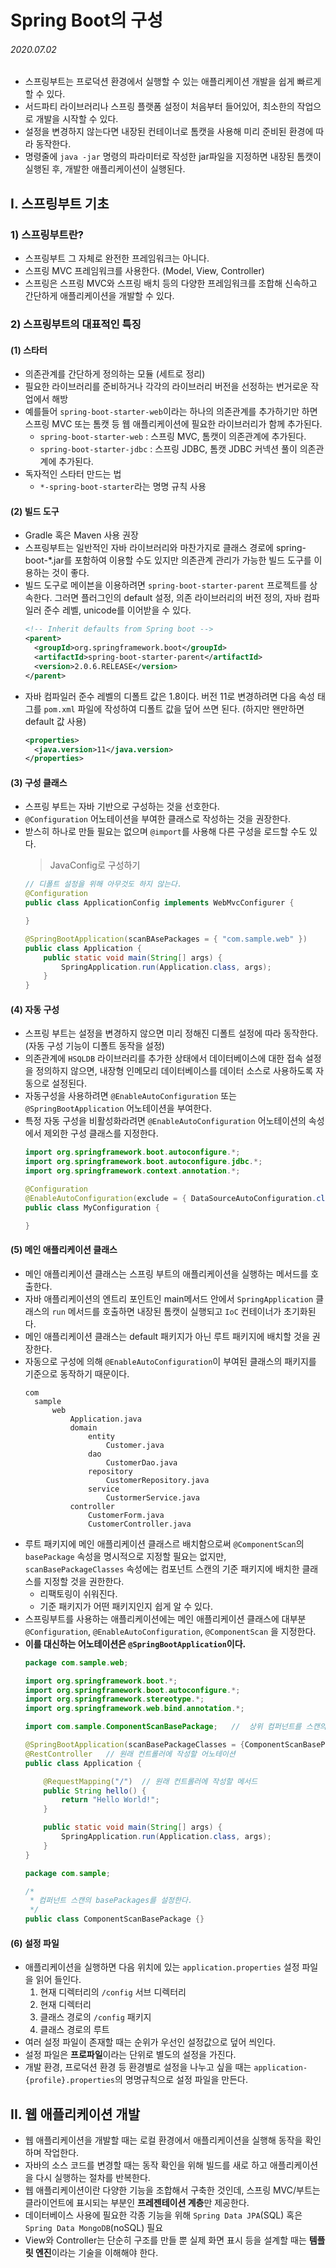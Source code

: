 # Spring Boot의 구성

###### 2020.07.02

- 스프링부트는 프로덕션 환경에서 실행할 수 있는 애플리케이션 개발을 쉽게 빠르게 할 수 있다.
- 서드파티 라이브러리나 스프링 플랫폼 설정이 처음부터 들어있어, 최소한의 작업으로 개발을 시작할 수 있다.
- 설정을 변경하지 않는다면 내장된 컨테이너로 톰캣을 사용해 미리 준비된 환경에 따라 동작한다. 
- 명령줄에 `java -jar` 명령의 파라미터로 작성한 jar파일을 지정하면 내장된 톰캣이 실행된 후, 개발한 애플리케이션이 실행된다.

## I. 스프링부트 기초

### 1) 스프링부트란?
- 스프링부트 그 자체로 완전한 프레임워크는 아니다.
- 스프링 MVC 프레임워크를 사용한다. (Model, View, Controller)
- 스프링은 스프링 MVC와 스프링 배치 등의 다양한 프레임워크를 조합해 신속하고 간단하게 애플리케이션을 개발할 수 있다.

### 2) 스프링부트의 대표적인 특징

#### (1) 스타터
- 의존관계를 간단하게 정의하는 모듈 (세트로 정리)
- 필요한 라이브러리를 준비하거나 각각의 라이브러리 버전을 선정하는 번거로운 작업에서 해방
- 예를들어 `spring-boot-starter-web`이라는 하나의 의존관계를 추가하기만 하면 스프링 MVC 또는 톰캣 등 웹 애플리케이션에 필요한 라이브러리가 함께 추가된다.
  - `spring-boot-starter-web` : 스프링 MVC, 톰캣이 의존관계에 추가된다.
  - `spring-boot-starter-jdbc` : 스프링 JDBC, 톰캣 JDBC 커넥션 풀이 의존관계에 추가된다.
- 독자적인 스타터 만드는 법
  - `*-spring-boot-starter`라는 명명 규칙 사용

#### (2) 빌드 도구
- Gradle 혹은 Maven 사용 권장
- 스프링부트는 일반적인 자바 라이브러리와 마찬가지로 클래스 경로에 spring-boot-*.jar를 포함하여 이용할 수도 있지만 의존관계 관리가 가능한 빌드 도구를 이용하는 것이 좋다.
- 빌드 도구로 메이븐을 이용하려면 `spring-boot-starter-parent` 프로젝트를 상속한다. 그러면 플러그인의 default 설정, 의존 라이브러리의 버전 정의, 자바 컴파일러 준수 레벨, unicode를 이어받을 수 있다.
  ```xml
  <!-- Inherit defaults from Spring boot -->
  <parent>
    <groupId>org.springframework.boot</groupId>
    <artifactId>spring-boot-starter-parent</artifactId>
    <version>2.0.6.RELEASE</version>
  </parent>
  ```
- 자바 컴파일러 준수 레벨의 디폴트 값은 1.8이다. 버전 11로 변경하려면 다음 속성 태그를 `pom.xml` 파일에 작성하여 디폴트 값을 덮어 쓰면 된다. (하지만 왠만하면 default 값 사용)
  ```xml
  <properties>
    <java.version>11</java.version>
  </properties>
  ```

#### (3) 구성 클래스
- 스프링 부트는 자바 기반으로 구성하는 것을 선호한다.
- `@Configuration` 어노테이션을 부여한 클래스로 작성하는 것을 권장한다.
- 받스히 하나로 만들 필요는 없으며 `@import`를 사용해 다른 구성을 로드할 수도 있다.
  >JavaConfig로 구성하기
  ```java
  // 디폴트 설정을 위해 아무것도 하지 않는다.
  @Configuration
  public class ApplicationConfig implements WebMvcConfigurer {

  }

  @SpringBootApplication(scanBAsePackages = { "com.sample.web" })
  public class Application {
      public static void main(String[] args) {
          SpringApplication.run(Application.class, args);
      }
  }
  ```

#### (4) 자동 구성
- 스프링 부트는 설정을 변경하지 않으면 미리 정해진 디폴트 설정에 따라 동작한다. (자동 구성 기능이 디폴트 동작을 설정)
- 의존관계에 `HSQLDB` 라이브러리를 추가한 상태에서 데이터베이스에 대한 접속 설정을 정의하지 않으면, 내장형 인메모리 데이터베이스를 데이터 소스로 사용하도록 자동으로 설정된다.
- 자동구성을 사용하려면 `@EnableAutoConfiguration` 또는 `@SpringBootApplication` 어노테이션을 부여한다.
- 특정 자동 구성을 비활성화라려면 `@EnableAutoConfiguration` 어노테이션의 속성에서 제외한 구성 클래스를 지정한다.
  ```java
  import org.springframework.boot.autoconfigure.*;
  import org.springframework.boot.autoconfigure.jdbc.*;
  import org.springframework.context.annotation.*;

  @Configuration
  @EnableAutoConfiguration(exclude = { DataSourceAutoConfiguration.class })
  public class MyConfiguration {

  }
  ```

#### (5) 메인 애플리케이션 클래스
- 메인 애플리케이션 클래스는 스프링 부트의 애플리케이션을 실행하는 메서드를 호출한다.
- 자바 애플리케이션의 엔트리 포인트인 main메서드 안에서 `SpringApplication` 클래스의 `run` 메서드를 호출하면 내장된 톰캣이 실행되고 `IoC` 컨테이너가 초기화된다.
- 메인 애플리케이션 클래스는 default 패키지가 아닌 루트 패키지에 배치할 것을 권장한다.
- 자동으로 구성에 의해 `@EnableAutoConfiguration`이 부여된 클래스의 패키지를 기준으로 동작하기 때문이다.
  ```
  com
    sample
        web
            Application.java
            domain
                entity
                    Customer.java
                dao
                    CustomerDao.java
                repository
                    CustomerRepository.java
                service
                    CustormerService.java
            controller
                CustomerForm.java
                CustomerController.java
  ```
- 루트 패키지에 메인 애플리케이션 클래스르 배치함으로써 `@ComponentScan`의 `basePackage` 속성을 명시적으로 지정할 필요는 없지만, `scanBasePackageClasses` 속성에는 컴포넌트 스캔의 기준 패키지에 배치한 클래스를 지정할 것을 권한한다.
  - 리팩토링이 쉬워진다.
  - 기준 패키지가 어떤 패키지인지 쉽게 알 수 있다.
- 스프링부트를 사용하는 애플리케이션에는 메인 애플리케이션 클래스에 대부분 `@Configuration`, `@EnableAutoConfiguration`, `@ComponentScan` 을 지정한다.
- **이를 대신하는 어노테이션은 `@SpringBootApplication`이다.**
  ```java
  package com.sample.web;

  import org.springframework.boot.*;
  import org.springframework.boot.autoconfigure.*;
  import org.springframework.stereotype.*;
  import org.springframework.web.bind.annotation.*;

  import com.sample.ComponentScanBasePackage;   //  상위 컴퍼넌트를 스캔의 기준으로 한다.
  
  @SpringBootApplication(scanBasePackageClasses = {ComponentScanBasePackage.class})
  @RestController   // 원래 컨트롤러에 작성할 어노테이션
  public class Application {

      @RequestMapping("/")  // 원래 컨트롤러에 작성할 메서드
      public String hello() {
          return "Hello World!";
      }

      public static void main(String[] args) {
          SpringApplication.run(Application.class, args);
      }
  }
  ```
  ```java
  package com.sample;

  /*
   * 컴퍼넌트 스캔의 basePackages를 설정한다.
   */
  public class ComponentScanBasePackage {}
  ```

#### (6) 설정 파일
- 애플리케이션을 실행하면 다음 위치에 있는 `application.properties` 설정 파일을 읽어 들인다.
    1. 현재 디렉터리의 `/config` 서브 디렉터리
    2. 현재 디렉터리
    3. 클래스 경로의 `/config` 패키지
    4. 클래스 경로의 루트
- 여러 설정 파일이 존재할 때는 순위가 우선인 설정값으로 덮어 씌인다.
- 설정 파일은 **프로파일**이라는 단위로 별도의 설정을 가진다.
- 개발 환경, 프로덕션 환경 등 환경별로 설정을 나누고 싶을 때는 `application-{profile}.properties`의 명명규칙으로 설정 파일을 만든다.


## II. 웹 애플리케이션 개발
- 웹 애플리케이션을 개발할 때는 로컬 환경에서 애플리케이션을 실행해 동작을 확인하며 작업한다.
- 자바의 소스 코드를 변경할 때는 동작 확인을 위해 빌드를 새로 하고 애플리케이션을 다시 실행하는 절차를 반복한다.
- 웹 애플리케이션이란 다양한 기능을 조합해서 구축한 것인데, 스프링 MVC/부트는 클라이언트에 표시되는 부분인 **프레젠테이션 계층**만 제공한다.
- 데이터베이스 사용에 필요한 각종 기능을 위해 `Spring Data JPA`(SQL) 혹은 `Spring Data MongoDB`(noSQL) 필요
- View와 Controller는 단순히 구조를 만들 뿐 실제 화면 표시 등을 설계할 때는 **템플릿 엔진**이라는 기술을 이해해야 한다.